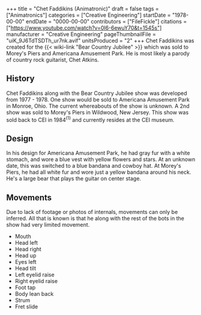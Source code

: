 +++
title = "Chet Faddikins (Animatronic)"
draft = false
tags = ["Animatronics"]
categories = ["Creative Engineering"]
startDate = "1978-00-00"
endDate = "0000-00-00"
contributors = ["FileFickle"]
citations = ["https://www.youtube.com/watch?v=0l6-6ewuY70&t=1545s"]
manufacturer = "Creative Engineering"
pageThumbnailFile = "uiK_9J6TdTSDTh_ur7nk.avif"
unitsProduced = "2"
+++
Chet Faddikins was created for the {{< wiki-link "Bear Country Jubilee" >}} which was sold to Morey's Piers and Americana Amusement Park. He is most likely a parody of country rock guitarist, Chet Atkins.

## History

Chet Faddikins along with the Bear Country Jubilee show was developed from 1977 - 1978. One show would be sold to Americana Amusement Park in Monroe, Ohio. The current whereabouts of the show is unknown. A 2nd show was sold to Morey's Piers in Wildwood, New Jersey. This show was sold back to CEI in 1984<sup>(1)</sup> and currently resides at the CEI museum.

## Design

In his design for Americana Amusement Park, he had gray fur with a white stomach, and wore a blue vest with yellow flowers and stars. At an unknown date, this was switched to a blue bandana and cowboy hat. At Morey's Piers, he had all white fur and wore just a yellow bandana around his neck. He's a large bear that plays the guitar on center stage.

## Movements

Due to lack of footage or photos of internals, movements can only be inferred. All that is known is that he along with the rest of the bots in the show had very limited movement.

- Mouth
- Head left
- Head right
- Head up
- Eyes left
- Head tilt
- Left eyelid raise
- Right eyelid raise
- Foot tap
- Body lean back
- Strum
- Fret slide
